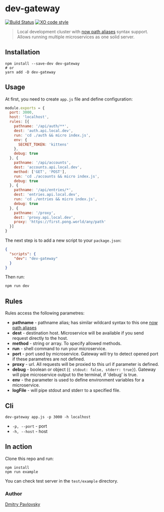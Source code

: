 # dev-gateway

[![Build Status](https://travis-ci.org/dimapaloskin/dev-gateway.svg?branch=master)](https://travis-ci.org/dimapaloskin/dev-gateway)
[![XO code style](https://img.shields.io/badge/code_style-XO-5ed9c7.svg)](https://github.com/sindresorhus/xo)
> Local development cluster with [now path aliases](https://zeit.co/docs/features/path-aliases) syntax support. Allows running multiple microservices as one solid server.

## Installation
```shell
npm install --save-dev dev-gateway
# or
yarn add -D dev-gateway
```

## Usage

At first, you need to create `app.js` file and define configuration:

```js
module.exports = {
  port: 3000,
  host: 'localhost',
  rules: [{
    pathname: '/api/auth/**',
    dest: 'auth.api.local.dev',
    run: 'cd ./auth && micro index.js',
    env: {
      SECRET_TOKEN: 'kittens'
    },
    debug: true
  }, {
    pathname: '/api/accounts',
    dest: 'accounts.api.local.dev',
    method: ['GET', 'POST'],
    run: 'cd ./accounts && micro index.js',
    debug: true
  }, {
    pathname: '/api/entries/*',
    dest: 'entries.api.local.dev',
    run: 'cd ./entries && micro index.js',
    debug: true
  }, {
    pathname: '/proxy',
    dest: 'proxy.api.local.dev',
    proxy: 'https://first.pong.world/any/path'
  }]
}
```

The next step is to add a new script to your `package.json`:
```json
{
  "scripts": {
    "dev": "dev-gateway"
  }
}
```

Then run:
```sh
npm run dev
```

## Rules

Rules access the following parametres:
- **pathname** - pathname alias; has similar wildcard syntax to this one [now path aliases](https://zeit.co/docs/features/path-aliases)
- **dest** - destination host. Microservice will be available if you send request directly to the host.
- **method** - string or array. To specify allowed methods.
- **run** - shell command to run your microservice.
- **port** - port used by microservice. Gateway will try to detect opened port if these parametres are not defined.
- **proxy** - url. All requests will be proxied to this url if parameter is defined.
- **debug** - boolean or object (`{ stdout: false, stderr: true}`). Gateway will pipe microservice output to the terminal, if 'debug' is true.
- **env** - the parameter is used to define environment variables for a microservice.
- **logFile** - will pipe stdout and stderr to a specified file.

## Cli

```shell
dev-gateway app.js -p 3000 -h localhost
```

- `-p, --port` - port
- `-h, --host` - host

## In action
Clone this repo and run:

```shell
npm install
npm run example
```

You can check test server in the `test/example` directory.

### Author
[Dmitry Pavlovsky](http://palosk.in)
